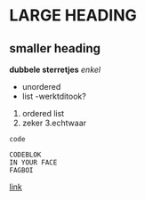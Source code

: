 # LARGE HEADING
## smaller heading

**dubbele sterretjes**
*enkel*

- unordered
- list
-werktditook?

1. ordered list
2. zeker
3.echtwaar

`code`

```
CODEBLOK
IN YOUR FACE
FAGBOI
```

[link](https://www.nu.nl)


